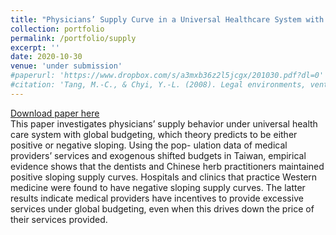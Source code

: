 ```yaml
---
title: "Physicians’ Supply Curve in a Universal Healthcare System with Global Budgeting"
collection: portfolio
permalink: /portfolio/supply
excerpt: ''
date: 2020-10-30
venue: 'under submission'
#paperurl: 'https://www.dropbox.com/s/a3mxb36z2l5jcgx/201030.pdf?dl=0'
#citation: 'Tang, M.-C., & Chyi, Y.-L. (2008). Legal environments, venture capital, and total factor productivity growth of taiwanese industry. Contemporary Economic Policy, 26(3).'
---
```

[Download paper here](https://www.dropbox.com/s/a3mxb36z2l5jcgx/201030.pdf?dl=0)<br/>
This paper investigates physicians’ supply behavior under universal health care system with global budgeting, which theory predicts to be either positive or negative sloping. Using the pop- ulation data of medical providers’ services and exogenous shifted budgets in Taiwan, empirical evidence shows that the dentists and Chinese herb practitioners maintained positive sloping supply curves. Hospitals and clinics that practice Western medicine were found to have negative sloping supply curves. The latter results indicate medical providers have incentives to provide excessive services under global budgeting, even when this drives down the price of their services provided.
